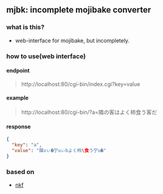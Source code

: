## mjbk: incomplete mojibake converter
### what is this?
* web-interface for mojibake, but incompletely.

### how to use(web interface)
#### endpoint
> http://localhost:80/cgi-bin/index.cgi?key=value

#### example
> http://localhost:80/cgi-bin/?a=隣の客はよく柿食う客だ

#### response
```json
{
  "key": "a",
  "value": "隁vぃ�宁uぃbよく柃\食う宁u�"
}
```

### based on
* [nkf](https://ja.osdn.net/projects/nkf/)